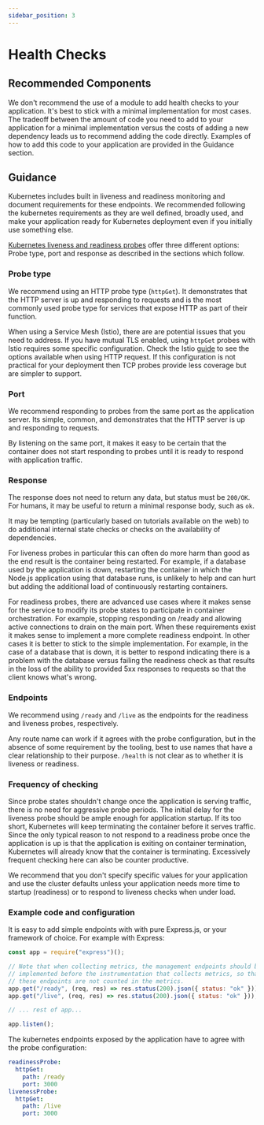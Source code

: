 ```yaml
---
sidebar_position: 3
---
```



# Health Checks

## Recommended Components

We don't recommend the use of a module to add health checks to your application. It's
best to stick with a minimal implementation for most cases. The tradeoff between the amount
of code you need to add to your application for a minimal implementation versus
the costs of adding a new dependency leads us to recommend adding the code directly.
Examples of how to add this code to your application are provided in the Guidance section.

## Guidance

Kubernetes includes built in liveness and readiness monitoring and document
requirements for these endpoints. We recommended following the
kubernetes requirements as they are well defined, broadly used, and make
your application ready for Kubernetes deployment even if you initially use
something else.

[Kubernetes liveness and readiness probes](https://kubernetes.io/docs/tasks/configure-pod-container/configure-liveness-readiness-probes/) offer three different options: Probe type, port and response as described in the
sections which follow.

### Probe type

We recommend using an HTTP probe type (`httpGet`). It demonstrates that the HTTP
server is up and responding to requests and is the most commonly used probe
type for services that expose HTTP as part of their function.

When using a Service Mesh (Istio), there are are potential
issues that you need to address. If you have mutual TLS enabled,
using `httpGet` probes with Istio requires some specific configuration. Check the Istio
[guide](https://istio.io/docs/ops/configuration/mesh/app-health-check/) to see
the options available when using HTTP request. If this configuration is
not practical for your deployment then TCP probes provide less coverage but
are simpler to support.

### Port

We recommend responding to probes from the same port as the application server.
Its simple, common, and demonstrates that the HTTP server is up and responding
to requests.

By listening on the same port, it makes it easy to be certain that the container
does not start responding to probes until it is ready to respond with
application traffic.

### Response

The response does not need to return any data, but status must be `200/OK`. For
humans, it may be useful to return a minimal response body, such as `ok`.

It may be tempting (particularly based on
tutorials available on the web) to do additional internal state checks
or checks on the availability of dependencies.

For liveness probes in particular
this can often do more harm than good as the end result is the container
being restarted. For example, if a database used by the application is
down, restarting the container in which the Node.js application using that
database runs, is unlikely to help and can hurt but adding the additional
load of continuously restarting containers.

For readiness probes, there are advanced use cases where it makes sense
for the service to modify its probe states to
participate in container orchestration. For example, stopping responding on
/ready and allowing active connections to drain on the main port. When these
requirements exist it makes sense to implement a more complete readiness
endpoint. In other cases it is better to stick to the
simple implementation. For example, in the case of a database that is
down, it is better to respond indicating there is a problem with the database
versus failing the readiness check as that results in the loss of the
ability to provided 5xx responses to requests so that the client
knows what's wrong.

### Endpoints

We recommend using `/ready` and `/live` as the endpoints for the readiness and
liveness probes, respectively.

Any route name can work if it agrees with the probe configuration, but in the
absence of some requirement by the tooling, best to use names that have a
clear relationship to their purpose. `/health` is not clear as to whether it is
liveness or readiness.

### Frequency of checking

Since probe states shouldn't change once the application is serving traffic,
there is no need for aggressive probe periods. The initial delay for the liveness
probe should be ample enough for application startup. If its too short,
Kubernetes will keep terminating the container before it serves traffic. Since
the only typical reason to not respond to a readiness probe once the application
is up is that the application is exiting on container termination, Kubernetes
will already know that the container is terminating. Excessively frequent
checking here can also be counter productive.

We recommend that you don't specify specific values for your application and
use the cluster defaults unless your application needs more time to
startup (readiness) or to respond to liveness checks when under load.

### Example code and configuration

It is easy to add simple endpoints with with pure Express.js,
or your framework of choice. For example with Express:

```javascript
const app = require("express")();

// Note that when collecting metrics, the management endpoints should be
// implemented before the instrumentation that collects metrics, so that
// these endpoints are not counted in the metrics.
app.get("/ready", (req, res) => res.status(200).json({ status: "ok" }));
app.get("/live", (req, res) => res.status(200).json({ status: "ok" }));

// ... rest of app...

app.listen();
```

The kubernetes endpoints exposed by the application have to agree with the probe configuration:

```yaml
readinessProbe:
  httpGet:
    path: /ready
    port: 3000
livenessProbe:
  httpGet:
    path: /live
    port: 3000
```
